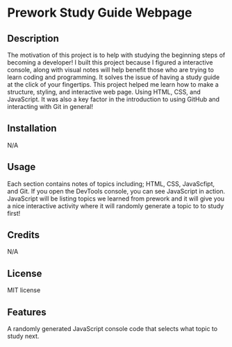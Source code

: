 # Prework Study Guide Webpage

## Description

The motivation of this project is to help with studying the beginning steps of becoming a developer! I built this project because I figured a interactive console, along with visual notes will help benefit those who are trying to learn coding and programming. It solves the issue of having a study guide at the click of your fingertips. This project helped me learn how to make a structure, styling, and interactive web page. Using HTML, CSS, and JavaScript. It was also a key factor in the introduction to using GitHub and interacting with Git in general!

## Installation

N/A

## Usage

Each section contains notes of topics including; HTML, CSS, JavaScfipt, and Git. If you open the DevTools console, you can see JavaScript in action. JavaScript will be listing topics we learned from prework and it will give you a nice interactive activity where it will randomly generate a topic to to study first!

## Credits

N/A

## License

MIT license

## Features

A randomly generated JavaScript console code that selects what topic to study next.
